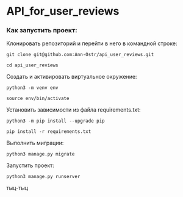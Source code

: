 # API_for_user_reviews

### Как запустить проект:

Клонировать репозиторий и перейти в него в командной строке:

```
git clone git@github.com:Ann-Ostr/api_user_reviews.git
```

```
cd api_user_reviews
```

Cоздать и активировать виртуальное окружение:

```
python3 -m venv env
```

```
source env/bin/activate
```

Установить зависимости из файла requirements.txt:

```
python3 -m pip install --upgrade pip
```

```
pip install -r requirements.txt
```

Выполнить миграции:

```
python3 manage.py migrate
```

Запустить проект:

```
python3 manage.py runserver
```
тыц-тыц
